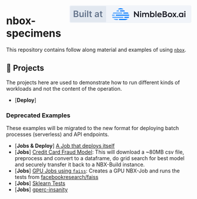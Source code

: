 <a href="https://nimblebox.ai/" target="_blank"><img src="./assets/built_at_nbx.svg" align="right"></a>

# nbox-specimens

This repository contains follow along material and examples of using [`nbox`](https://github.com/NimbleBoxAI/nbox).

## 🌳 Projects

The projects here are used to demonstrate how to run different kinds of workloads and not the content of the operation.

- [**Deploy**] 

### Deprecated Examples

These examples will be migrated to the new format for deploying batch processes (serverless) and API endpoints.

- [**Jobs & Deploy**] [A Job that deploys itself](./deploy_itself/)
- [**Jobs**] [Credit Card Fraud Model](./jobs_credit_card_fraud/): This will download a ~80MB csv file, preprocess and convert to a dataframe, do grid search for best model and securely transfer it back to a NBX-Build instance.
- [**Jobs**] [GPU Jobs using `faiss`](./jobs_faiss_gpu/): Creates a GPU NBX-Job and runs the tests from [facebookresearch/faiss](https://github.com/facebookresearch/faiss)
- [**Jobs**] [Sklearn Tests](./sklearn_tests/)
- [**Jobs**] [gperc-insanity](./gperc-insanity/)
